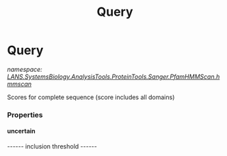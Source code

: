 ﻿---
title: Query
---

# Query
_namespace: [LANS.SystemsBiology.AnalysisTools.ProteinTools.Sanger.PfamHMMScan.hmmscan](N-LANS.SystemsBiology.AnalysisTools.ProteinTools.Sanger.PfamHMMScan.hmmscan.html)_

Scores for complete sequence (score includes all domains)




### Properties

#### uncertain
------ inclusion threshold ------
